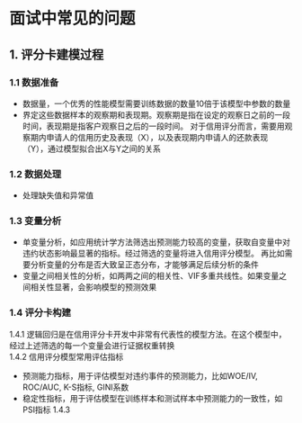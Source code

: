 # 面试中常见的问题

## 1. 评分卡建模过程

### 1.1 数据准备

 - 数据量，一个优秀的性能模型需要训练数据的数量10倍于该模型中参数的数量
 - 界定这些数据样本的观察期和表现期。观察期是指在设定的观察日之前的一段时间，表现期是指客户观察日之后的一段时间。
 对于信用评分而言，需要用观察期内申请人的信用历史及表现（X），以及表现期内申请人的还款表现（Y），通过模型拟合出X与Y之间的关系
 
### 1.2 数据处理

 - 处理缺失值和异常值
 
### 1.3 变量分析

 - 单变量分析，如应用统计学方法筛选出预测能力较高的变量，获取自变量中对违约状态影响最显著的指标。经过筛选的变量将进入信用评分模型。
 再比如需要分析变量的分布是否大致呈正态分布，才能够满足后续分析的条件
 - 变量之间相关性的分析，如两两之间的相关性、VIF多重共线性。如果变量之间相关性显著，会影响模型的预测效果
 
### 1.4 评分卡构建

1.4.1 逻辑回归是在信用评分卡开发中非常有代表性的模型方法。在这个模型中，经过上述筛选的每一个变量会进行证据权重转换<br>
1.4.2 信用评分模型常用评估指标<br>
  - 预测能力指标，用于评估模型对违约事件的预测能力，比如WOE/IV, ROC/AUC, K-S指标, GINI系数
  - 稳定性指标，用于评估模型在训练样本和测试样本中预测能力的一致性，如PSI指标
1.4.3 
 
 



